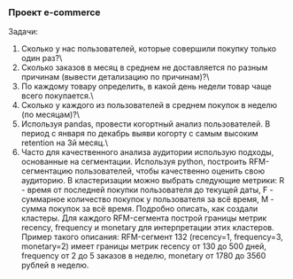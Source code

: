 ### Проект e-commerce

Задачи:

1. Сколько у нас пользователей, которые совершили покупку только один раз?\
2. Сколько заказов в месяц в среднем не доставляется по разным причинам (вывести детализацию по причинам)?\
3. По каждому товару определить, в какой день недели товар чаще всего покупается.\
4. Сколько у каждого из пользователей в среднем покупок в неделю (по месяцам)?\
5. Используя pandas, провести когортный анализ пользователей. В период с января по декабрь выяви когорту с самым высоким retention на 3й месяц.\
6. Часто для качественного анализа аудитории использую подходы, основанные на сегментации. Используя python, построить RFM-сегментацию пользователей, чтобы качественно оценить свою аудиторию. В кластеризации можно выбрать следующие метрики: R - время от последней покупки пользователя до текущей даты, F - суммарное количество покупок у пользователя за всё время, M - сумма покупок за всё время. Подробно описать, как создали кластеры. Для каждого RFM-сегмента построй границы метрик recency, frequency и monetary для интерпретации этих кластеров. Пример такого описания: RFM-сегмент 132 (recency=1, frequency=3, monetary=2) имеет границы метрик recency от 130 до 500 дней, frequency от 2 до 5 заказов в неделю, monetary от 1780 до 3560 рублей в неделю.
